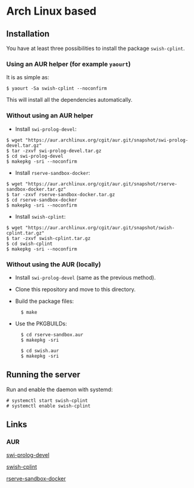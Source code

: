 # Arch Linux based

## Installation

You have at least three possibilities to install
the package `swish-cplint`.

### Using an AUR helper (for example `yaourt`)

It is as simple as:

    $ yaourt -Sa swish-cplint --noconfirm

This will install all the dependencies automatically.

### Without using an AUR helper

- Install `swi-prolog-devel`:
```
$ wget "https://aur.archlinux.org/cgit/aur.git/snapshot/swi-prolog-devel.tar.gz"
$ tar -zxvf swi-prolog-devel.tar.gz
$ cd swi-prolog-devel
$ makepkg -sri --noconfirm
```

- Install `rserve-sandbox-docker`:
```
$ wget "https://aur.archlinux.org/cgit/aur.git/snapshot/rserve-sandbox-docker.tar.gz"
$ tar -zxvf rserve-sandbox-docker.tar.gz
$ cd rserve-sandbox-docker
$ makepkg -sri --noconfirm
````

- Install `swish-cplint`:
```
$ wget "https://aur.archlinux.org/cgit/aur.git/snapshot/swish-cplint.tar.gz"
$ tar -zxvf swish-cplint.tar.gz
$ cd swish-cplint
$ makepkg -sri --noconfirm
```

### Without using the AUR (locally)

- Install `swi-prolog-devel` (same as the previous method).

- Clone this repository and move to this directory.

- Build the package files:

        $ make

- Use the PKGBUILDs:

        $ cd rserve-sandbox.aur
        $ makepkg -sri

        $ cd swish.aur
        $ makepkg -sri

## Running the server

Run and enable the daemon with systemd:

    # systemctl start swish-cplint
    # systemctl enable swish-cplint
 
## Links

### AUR

[swi-prolog-devel](https://aur.archlinux.org/packages/swi-prolog-devel)

[swish-cplint](https://aur.archlinux.org/packages/swish-cplint/)

[rserve-sandbox-docker](https://aur.archlinux.org/packages/rserve-sandbox-docker/)
